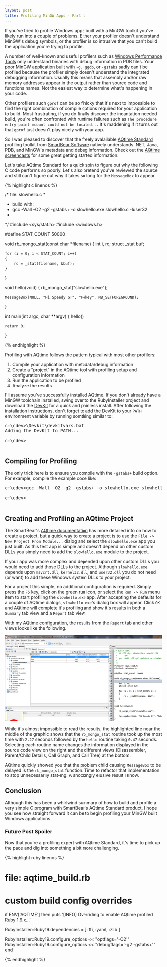```yaml
---
layout: post
title: Profiling MinGW Apps - Part 1
---
```


If you've tried to profile Windows apps built with a MinGW toolkit you've likely
run into a couple of problems. Either your profiler doesn't understand MinGW's
debug symbols, or the profiler is so intrusive that you can't build the application
you're trying to profile.

A number of well-known and useful profilers such as [Windows Performance Tools](http://msdn.microsoft.com/en-us/performance/cc825801)
only understand binaries with debug information in PDB files. Your poor MinGW
application built with `-g`, `-ggdb`, or `-gstabs` sadly can't be profiled because
the profiler simply doesn't understand the integrated debugging information. Usually
this means that assembly and/or raw memory addresses appear in the output rather than
source code and functions names. Not the easiest way to determine what's happening
in your code.

Other profilers such `gprof` can be so finicky that it's next to impossible to
find the right combination of compile options required for your application to
build. Most frustrating, if you do finally discover the incantation needed build,
you're often confronted with runtime failures such as `The procedure entry point
mcount could not be located...` It's maddening if it turns out that `gprof` just
doesn't play nicely with your app.

So I was pleased to discover that the freely avalailable
[AQtime Standard](http://smartbear.com/products/free-tools/aqtime-standard/)
profiling toolkit from [SmartBear Software](http://smartbear.com) natively understands
.NET, Java, PDB, and MinGW's metadata and debug information. Check out the
[AQtime screencasts](http://smartbear.com/support/screencasts/aqtime/) for
some great getting started information.

Let's take AQtime Standard for a quick spin to figure out why the following C
code performs so poorly. Let's also pretend you've reviewed the source and still
can't figure out why it takes so long for the `MessageBox` to appear.

{% highlight c linenos %}

/* file: slowhello.c
 *
 * build with:
 * 	gcc -Wall -O2 -g2 -gstabs+ -o slowhello.exe slowhello.c -luser32
 *
 */
#include <sys/stat.h>
#include <windows.h>

#define STAT_COUNT	50000

void rb_mongo_stat(const char *filename)
{
    int i, rc;
    struct _stat buf;

    for (i = 0; i < STAT_COUNT; i++)
    {
        rc = _stat(filename, &buf);
    }
}

void hello(void)
{
    rb_mongo_stat("slowhello.exe");

    MessageBox(NULL, "Hi Speedy G!", "Pokey", MB_SETFOREGROUND);
}

int main(int argc, char **argv)
{
    hello();

    return 0;
}

{% endhighlight %}

Profiling with AQtime follows the pattern typical with most other profilers:

1. Compile your application with metadata/debug information
2. Create a "project" in the AQtime tool with profiling setup and configuration information
3. Run the application to be profiled
4. Analyze the results

I'll assume you've successfully installed AQtime. If you don't already have a
MinGW toolchain installed, swing over to the RubyInstaller project and download
the [DevKit](http://rubyinstaller.org/add-ons/devkit/) for a quick and painless install.
After following the installation instructions, don't forget to add the DevKit to
your `PATH` environment variable by running somthing similar to:

<pre class="shell">
c:\cdev>\Devkit\devkitvars.bat
Adding the DevKit to PATH...

c:\cdev>

</pre>

## Compiling for Profiling

The only trick here is to ensure you compile with the `-gstabs+` build option.
For example, compile the example code like:

<pre class="shell">
c:\cdev>gcc -Wall -O2 -g2 -gstabs+ -o slowhello.exe slowhello.c -luser32

c:\cdev>

</pre>

## Creating and Profiling an AQtime Project

The SmartBear's [AQtime documentation](http://smartbear.com/support/viewarticle/17713/)
has more detailed info on how to create a project, but a quick way to create a project
is to use the `File -> New Project From Module...` dialog and select the `slowhello.exe`
app you just built. As this test app is simple and doesn't depend on other custom DLLs
you simply need to add the `slowhello.exe` module to the project.

If your app was more complex and depended upon other custom DLLs you would need to
add those DLLs to the project. Although `slowhello.exe` depends upon `msvcrt.dll`,
`kernel32.dll`, and `user32.dll` you do not need (or want) to add these Windows
system DLLs to your project.

For a project this simple, no additional configuration is required. Simply press
the `F5` key, click on the green run icon, or select the `Run -> Run` menu item
to start profiling the `slowhello.exe` app. After accepting the defaults for a
couple of AQtime dialogs, `slowhello.exe`'s dialog box will appear. Click `OK`
and AQtime will complete it's profiling and show it's results in both a `Summary`
tab view and a `Report` tab view.

With my AQtime configuration, the results from the `Report` tab and other views
looks like the following.

![AQtime slowhello.exe profiling results](/images/aqtime_slowhello.png)

While it's almost impossible to read the results, the highlighted line near the
middle of the graphic shows that the `rb_mongo_stat` routine took up the most
time with `2.27` seconds followed by the `hello` routine taking `0.47` seconds.
Selecting each routine name changes the information displayed in the source code
view on the right and the different views (Disassembler, Parent/Child Details,
Call Graph, and Call Tree) at the bottom.

AQtime quickly showed you that the problem child causing `MessageBox` to be
delayed is the `rb_mongo_stat` function. Time to refactor that implementation
to stop unnecessarily stat-ing. A shockingly elusive result I know.

## Conclusion

Although this has been a whirlwind summary of how to build and profile a very
simple C program with SmartBear's AQtime Standard product, I hope you see how
straight forward it can be to begin profiling your MinGW built Windows
applications.

### Future Post Spoiler

Now that you're a profiling expert with AQtime Standard, it's time to pick up
the pace and dig into something a bit more challenging.

{% highlight ruby linenos %}

# file: aqtime_build.rb
# custom build config overrides
if ENV['AQTIME'] then
  puts '[INFO] Overriding to enable AQtime profiled Ruby 1.9.x...'

  RubyInstaller::Ruby19.dependencies = [ :ffi, :yaml, :zlib ]

  RubyInstaller::Ruby19.configure_options << "optflags='-O2'"
  RubyInstaller::Ruby19.configure_options << "debugflags='-g2 -gstabs+'"
end

{% endhighlight %}
